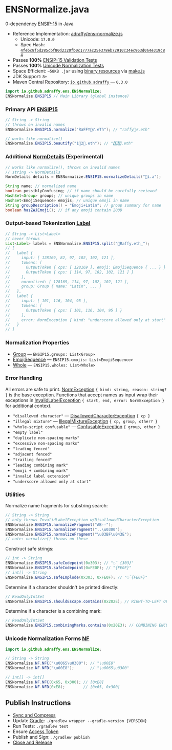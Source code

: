 # ENSNormalize.java
0-dependency [ENSIP-15](https://docs.ens.domains/ensip/15) in Java

* Reference Implementation: [adraffy/ens-normalize.js](https://github.com/adraffy/ens-normalize.js)
	* Unicode: `17.0.0`
	* Spec Hash: [`4febc8f5d285cbf80d2320fb0c1777ac25e378eb72910c34ec963d0a4e319c84`](https://github.com/adraffy/ens-normalize.js/blob/main/derive/output/spec.json)
* Passes **100%** [ENSIP-15 Validation Tests](https://github.com/adraffy/ens-normalize.js/blob/main/validate/tests.json)
* Passes **100%** [Unicode Normalization Tests](https://github.com/adraffy/ens-normalize.js/blob/main/derive/output/nf-tests.json)
* Space Efficient: `~58KB .jar` using [binary resources](./lib/src/main/resources/) via [make.js](./compress/make.js)
* JDK Support: `8+`
* Maven Central Repository: [`io.github.adraffy`
](https://central.sonatype.com/artifact/io.github.adraffy/ens-normalize/) — `0.3.0`
```java
import io.github.adraffy.ens.ENSNormalize;
ENSNormalize.ENSIP15 // Main Library (global instance)
```

### Primary API [ENSIP15](./lib/src/main/java/io/github/adraffy/ens/ENSIP15.java)

```java
// String -> String
// throws on invalid names
ENSNormalize.ENSIP15.normalize("RaFFY🚴‍♂️.eTh"); // "raffy🚴‍♂.eth"

// works like normalize()
ENSNormalize.ENSIP15.beautify("1⃣2⃣.eth"); // "1️⃣2️⃣.eth"
```

### Additional [NormDetails](./lib/src/main/java/io/github/adraffy/ens/NormDetails.java) (Experimental)
```java
// works like normalize(), throws on invalid names
// string -> NormDetails
NormDetails details = ENSNormalize.ENSIP15.normalizeDetails("💩ì.a");

String name; // normalized name
boolean possiblyConfusing; // if name should be carefully reviewed
HashSet<Group> groups; // unique groups in name
HashSet<EmojiSequence> emojis; // unique emoji in name
String groupDescription() = "Emoji+Latin"; // group summary for name
boolean hasZWJEmoji(); // if any emoji contain 200D
```

### Output-based Tokenization [Label](./lib/src/main/java/io/github/adraffy/ens/Label.java)

```java
// String -> List<Label>
// never throws
List<Label> labels = ENSNormalize.ENSIP15.split("💩Raffy.eth_");
// [
//   Label {
//     input: [ 128169, 82, 97, 102, 102, 121 ],  
//     tokens: [
//       OutputToken { cps: [ 128169 ], emoji: EmojiSequence { ... } }
//       OutputToken { cps: [ 114, 97, 102, 102, 121 ] }
//     ],
//     normalized: [ 128169, 114, 97, 102, 102, 121 ],
//     group: Group { name: "Latin", ... }
//   },
//   Label {
//     input: [ 101, 116, 104, 95 ],
//     tokens: [ 
//       OutputToken { cps: [ 101, 116, 104, 95 ] }
//     ],
//     error: NormException { kind: "underscore allowed only at start" }
//   }
// ]
```

### Normalization Properties

* [Group](./lib/src/main/java/io/github/adraffy/ens/Group.java) — `ENSIP15.groups: List<Group>`
* [EmojiSequence](./lib/src/main/java/io/github/adraffy/ens/EmojiSequence.java) — `ENSIP15.emojis: List<EmojiSequence>`
* [Whole](./lib/src/main/java/io/github/adraffy/ens/Whole.java) — `ENSIP15.wholes: List<Whole>`

### Error Handling

All errors are safe to print. [NormException](./lib/src/main/java/io/github/adraffy/ens/NormException.java) `{ kind: string, reason: string? }` is the base exception.  Functions that accept names as input wrap their exceptions in [InvalidLabelException](./lib/src/main/java/io/github/adraffy/ens/InvalidLabelException.java) `{ start, end, error: NormException }` for additional context.

* `"disallowed character"` — [DisallowedCharacterException](./lib/src/main/java/io/github/adraffy/ens/DisallowedCharacterException.java) `{ cp }`
* `"illegal mixture"` — [IllegalMixtureException](./lib/src/main/java/io/github/adraffy/ens/IllegalMixtureException.java) `{ cp, group, other? }`
* `"whole-script confusable"` — [ConfusableException](./lib/src/main/java/io/github/adraffy/ens/ConfusableException.java) `{ group, other }`
* `"empty label"`
* `"duplicate non-spacing marks"`
* `"excessive non-spacing marks"`
* `"leading fenced"`
* `"adjacent fenced"`
* `"trailing fenced"`
* `"leading combining mark"`
* `"emoji + combining mark"`
* `"invalid label extension"`
* `"underscore allowed only at start"`

### Utilities

Normalize name fragments for substring search:
```java
// String -> String
// only throws InvalidLabelException w/DisallowedCharacterException
ENSNormalize.ENSIP15.normalizeFragment("AB--");
ENSNormalize.ENSIP15.normalizeFragment("..\u0300");
ENSNormalize.ENSIP15.normalizeFragment("\u03BF\u043E");
// note: normalize() throws on these
```

Construct safe strings:
```java
// int -> String
ENSNormalize.ENSIP15.safeCodepoint(0x303); // "◌̃ {303}"
ENSNormalize.ENSIP15.safeCodepoint(0xFE0F); // "{FE0F}"
// int[] -> String
ENSNormalize.ENSIP15.safeImplode(0x303, 0xFE0F); // "◌̃{FE0F}"
```
Determine if a character shouldn't be printed directly:
```java
// ReadOnlyIntSet 
ENSNormalize.ENSIP15.shouldEscape.contains(0x202E); // RIGHT-TO-LEFT OVERRIDE => true
```
Determine if a character is a combining mark:
```java
// ReadOnlyIntSet
ENSNormalize.ENSIP15.combiningMarks.contains(0x20E3); // COMBINING ENCLOSING KEYCAP => true
```

### Unicode Normalization Forms [NF](./lib/src/main/java/io/github/adraffy/ens/NF.java)

```java
import io.github.adraffy.ens.ENSNormalize;

// String -> String
ENSNormalize.NF.NFC("\u0065\u0300"); // "\u00E8"
ENSNormalize.NF.NFD("\u00E8");       // "\u0065\u0300"

// int[] -> int[]
ENSNormalize.NF.NFC(0x65, 0x300); // [0xE8]
ENSNormalize.NF.NFD(0xE8);        // [0x65, 0x300]
```

## Publish Instructions

* [Sync and Compress](./compress/)
* Update [Gradle](https://gradle.org/install/): `./gradlew wrapper --gradle-version {VERSION}`
* Run Tests: `./gradlew test`
* Ensure [Access Token](https://central.sonatype.com/)
* Publish and Sign: `./gradlew publish`
* [Close and Release](https://central.sonatype.com/publishing)
